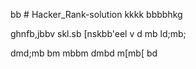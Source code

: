 bb # Hacker_Rank-solution
kkkk
bbbbhkg

ghnfb,jbbv
skl.sb
[nskbb'eel
v
d
mb
ld;mb;

dmd;mb
bm
mbbm
dmbd
m[mb[
bd
